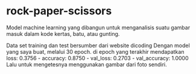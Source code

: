 # rock-paper-scissors
Model machine learning yang dibangun untuk menganalisis suatu gambar masuk dalam kode kertas, batu, atau gunting.

Data set training dan test bersumber dari website dicoding
Dengan model yang saya buat, melalui 30 epoch. di epoch yang terakhir mendapatkan loss: 0.3756 - accuracy: 0.8750 - val_loss: 0.2703 - val_accuracy: 1.0000
Lalu untuk mengetesnya menggunakan gambar dari foto sendiri.
